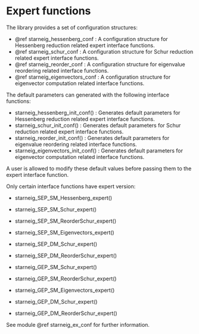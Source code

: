 # Expert functions

The library provides a set of configuration structures:

 - @ref starneig_hessenberg_conf : A configuration structure for Hessenberg
   reduction related expert interface functions.
 - @ref starneig_schur_conf : A configuration structure for Schur reduction
   related expert interface functions.
 - @ref starneig_reorder_conf : A configuration structure for eigenvalue
   reordering related interface functions.
 - @ref starneig_eigenvectors_conf : A configuration structure for eigenvector
   computation related interface functions.

The default parameters can generated with the following interface functions:

 - starneig_hessenberg_init_conf() : Generates default parameters for Hessenberg
   reduction related expert interface functions.
 - starneig_schur_init_conf() :  Generates default parameters for Schur
   reduction related expert interface functions.
 - starneig_reorder_init_conf() :  Generates default parameters for eigenvalue
   reordering related interface functions.
 - starneig_eigenvectors_init_conf() : Generates default parameters for
   eigenvector computation related interface functions.

A user is allowed to modify these default values before passing them to the
expert interface function.

Only certain interface functions have expert version:

 - starneig_SEP_SM_Hessenberg_expert()
 - starneig_SEP_SM_Schur_expert()
 - starneig_SEP_SM_ReorderSchur_expert()
 - starneig_SEP_SM_Eigenvectors_expert()

 - starneig_SEP_DM_Schur_expert()
 - starneig_SEP_DM_ReorderSchur_expert()

 - starneig_GEP_SM_Schur_expert()
 - starneig_GEP_SM_ReorderSchur_expert()
 - starneig_GEP_SM_Eigenvectors_expert()

 - starneig_GEP_DM_Schur_expert()
 - starneig_GEP_DM_ReorderSchur_expert()

See module @ref starneig_ex_conf for further information.
